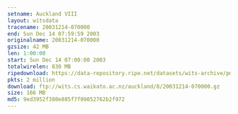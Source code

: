 ```yaml
---
setname: Auckland VIII
layout: witsdata
tracename: 20031214-070000
end: Sun Dec 14 07:59:59 2003
originalname: 20031214-070000
gzsize: 42 MB
len: 1:00:00
start: Sun Dec 14 07:00:00 2003
totalwirelen: 830 MB
ripedownload: https://data-repository.ripe.net/datasets/wits-archive/pma/long/auck/8//20031214-070000.gz
pkts: 2 million
download: ftp://wits.cs.waikato.ac.nz/auckland/8/20031214-070000.gz
size: 166 MB
md5: 9ed3952f380e885f7f09052762b2f972
---
```

